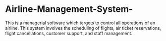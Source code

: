 # Airline-Management-System-
This is a managerial software which targets to control all operations of an airline. This system involves the scheduling of flights, air ticket reservations, flight cancellations, customer support, and staff management. 
